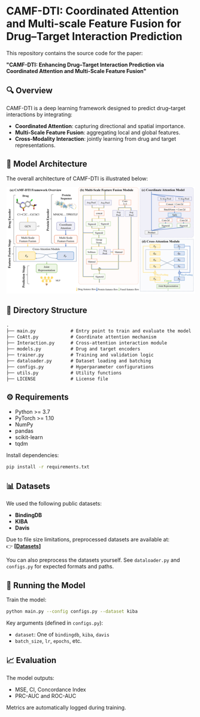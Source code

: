 
# CAMF-DTI: Coordinated Attention and Multi-scale Feature Fusion for Drug–Target Interaction Prediction

This repository contains the source code for the paper:

**"CAMF-DTI: Enhancing Drug–Target Interaction Prediction via Coordinated Attention and Multi-Scale Feature Fusion"**

## 🔍 Overview

CAMF-DTI is a deep learning framework designed to predict drug–target interactions by integrating:

- **Coordinated Attention**: capturing directional and spatial importance.
- **Multi-Scale Feature Fusion**: aggregating local and global features.
- **Cross-Modality Interaction**: jointly learning from drug and target representations.

## 🧠 Model Architecture

The overall architecture of CAMF-DTI is illustrated below:

![CAMF-DTI Framework](./fig.1.jpg)

## 📁 Directory Structure

```
.
├── main.py             # Entry point to train and evaluate the model
├── CoAtt.py            # Coordinate attention mechanism
├── Interaction.py      # Cross-attention interaction module
├── models.py           # Drug and target encoders
├── trainer.py          # Training and validation logic
├── dataloader.py       # Dataset loading and batching
├── configs.py          # Hyperparameter configurations
├── utils.py            # Utility functions
├── LICENSE             # License file
```

## ⚙️ Requirements

- Python >= 3.7
- PyTorch >= 1.10
- NumPy
- pandas
- scikit-learn
- tqdm

Install dependencies:

```bash
pip install -r requirements.txt
```

## 📊 Datasets

We used the following public datasets:
- **BindingDB**
- **KIBA**
- **Davis**

Due to file size limitations, preprocessed datasets are available at:  
👉 **[[Datasets](https://doi.org/10.5281/zenodo.17035807)]**

You can also preprocess the datasets yourself. See `dataloader.py` and `configs.py` for expected formats and paths.

## 🚀 Running the Model

Train the model:

```bash
python main.py --config configs.py --dataset kiba
```

Key arguments (defined in `configs.py`):
- `dataset`: One of `bindingdb`, `kiba`, `davis`
- `batch_size`, `lr`, `epochs`, etc.

## 📈 Evaluation

The model outputs:
- MSE, CI, Concordance Index
- PRC-AUC and ROC-AUC

Metrics are automatically logged during training.

